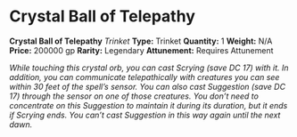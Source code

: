 # Crystal Ball of Telepathy

**Crystal Ball of Telepathy**
_Trinket_
**Type:** Trinket
**Quantity:** 1
**Weight:** N/A
**Price:** 200000 gp
**Rarity:** Legendary
**Attunement:** Requires Attunement

*While touching this crystal orb, you can cast Scrying (save DC 17) with it. In addition, you can communicate telepathically with creatures you can see within 30 feet of the spell’s sensor. You can also cast Suggestion (save DC 17) through the sensor on one of those creatures. You don’t need to concentrate on this Suggestion to maintain it during its duration, but it ends if Scrying ends. You can’t cast Suggestion in this way again until the next dawn.*